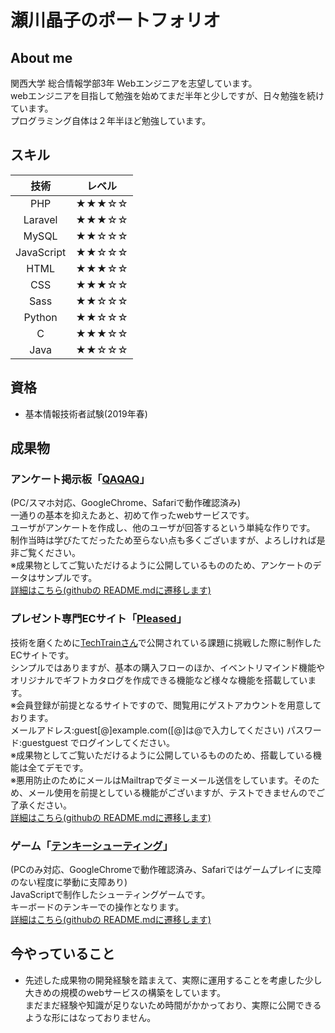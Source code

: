 # 瀬川晶子のポートフォリオ

## About me
関西大学 総合情報学部3年 Webエンジニアを志望しています。<br>
webエンジニアを目指して勉強を始めてまだ半年と少しですが、日々勉強を続けています。<br>
プログラミング自体は２年半ほど勉強しています。

## スキル
| 技術 | レベル |
|:----:|:----:|
| PHP | ★★★☆☆ |
| Laravel | ★★★☆☆ |
| MySQL | ★★☆☆☆ |
| JavaScript | ★★☆☆☆ |
| HTML | ★★★☆☆ |
| CSS | ★★★☆☆ |
| Sass | ★★☆☆☆ |
| Python | ★★☆☆☆ |
| C | ★★★☆☆ |
| Java | ★★☆☆☆ |

## 資格
- 基本情報技術者試験(2019年春)

## 成果物
### アンケート掲示板「[QAQAQ](https://questionnaire.uh-oh.jp/)」
(PC/スマホ対応、GoogleChrome、Safariで動作確認済み)<br>
一通りの基本を抑えたあと、初めて作ったwebサービスです。<br>
ユーザがアンケートを作成し、他のユーザが回答するという単純な作りです。<br>
制作当時は学びたてだったため至らない点も多くございますが、よろしければ是非ご覧ください。<br>
※成果物としてご覧いただけるように公開しているもののため、アンケートのデータはサンプルです。<br>
[詳細はこちら(githubの README.mdに遷移します)](https://github.com/shoko218/questionnaire_bbs/blob/master/README.md)<br>
### プレゼント専門ECサイト「[Pleased](https://tanp-mission.tk/)」
技術を磨くために[TechTrainさん](https://techbowl.co.jp/techtrain)で公開されている課題に挑戦した際に制作したECサイトです。<br>
シンプルではありますが、基本の購入フローのほか、イベントリマインド機能やオリジナルでギフトカタログを作成できる機能など様々な機能を搭載しています。<br>
※会員登録が前提となるサイトですので、閲覧用にゲストアカウントを用意しております。<br>
メールアドレス:guest[@]example.com([@]は@で入力してください) パスワード:guestguest でログインしてください。<br>
※成果物としてご覧いただけるように公開しているもののため、搭載している機能は全てデモです。<br>
※悪用防止のためにメールはMailtrapでダミーメール送信をしています。そのため、メール使用を前提としている機能がございますが、テストできませんのでご了承ください。<br>
[詳細はこちら(githubの README.mdに遷移します)](https://github.com/shoko218/tanp_mission/blob/master/README.md)<br>
### ゲーム「[テンキーシューティング](http://seg218.sakura.ne.jp/numeric_keypad_shooting/)」
(PCのみ対応、GoogleChromeで動作確認済み、Safariではゲームプレイに支障のない程度に挙動に支障あり)<br>
JavaScriptで制作したシューティングゲームです。<br>
キーボードのテンキーでの操作となります。<br>
[詳細はこちら(githubの README.mdに遷移します)](https://github.com/shoko218/numeric_keypad_shooting/blob/master/README.md)

## 今やっていること
- 先述した成果物の開発経験を踏まえて、実際に運用することを考慮した少し大きめの規模のwebサービスの構築をしています。<br>
まだまだ経験や知識が足りないため時間がかかっており、実際に公開できるような形にはなっておりません。<br>
